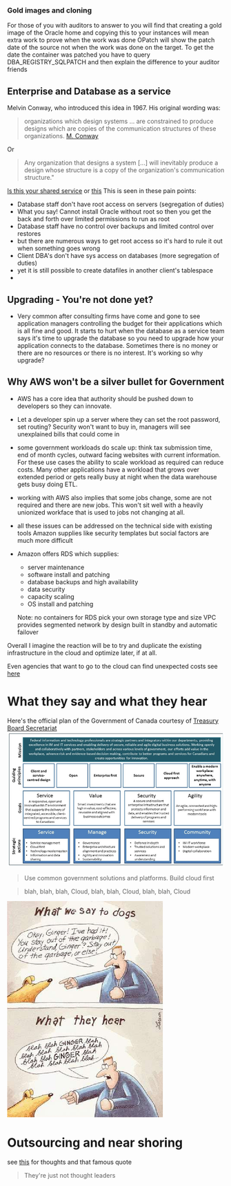 ### Gold images and cloning
For those of you with auditors to answer to you will find that creating a gold image of the Oracle home and copying this to your instances will mean extra work to prove when the work was done
OPatch will show the patch date of the source not when the work was done on the target.  To get the date the container was patched you have to query DBA_REGISTRY_SQLPATCH and then explain the difference to your auditor friends

## Enterprise and Database as a service
Melvin Conway, who introduced this idea in 1967. His original wording was:

> organizations which design systems ... are constrained to produce designs which are copies of the communication structures of these organizations.
[M. Conway](http://www.melconway.com/Home/Conways_Law.html)

Or
> Any organization that designs a system [...] will inevitably produce a design whose structure is a copy of the organization's communication structure."

[Is this your shared service](https://www.smh.com.au/public-service/government-abandons-210-million-shared-services-white-elephant-20170524-gwc0u6.html)
or [this](https://www.pinsentmasons.com/out-law/news/uk-government-it-to-be-consolidated-as-part-of-new-shared-services-drive)
This is seen in these pain points:
- Database staff don't have root access on servers  (segregation of duties)
- What you say!  Cannot install Oracle without root so then you get the back and forth over limited permissions to run as root
- Database staff have no control over backups and limited control over restores
- but there are numerous ways to get root access so it's hard to rule it out when something goes wrong
- Client DBA's don't have sys access on databases (more segregation of duties)
- yet it is still possible to  create datafiles in another client's tablespace
-


## Upgrading - You're not done yet?
- Very common after consulting firms have come and gone to see application managers controlling the budget for their applications which is all fine and good.  It starts to hurt when the database as a service team says it's time to upgrade the database so you need to upgrade how your application connects to the database. Sometimes there is no money or there are no resources or there is no interest.  It's working so why upgrade?


## Why AWS won't be a silver bullet for Government
- AWS has a core idea that authority should be pushed down to developers so they can innovate.
- Let a developer spin up a server where they can set the root password, set routing?  Security won't want to buy in, managers will see unexplained bills that could come in
- some government workloads do scale up: think tax submission time, end of month cycles, outward facing websites with current information.  For these use cases the ability to scale workload as required can reduce costs. Many other applications have a workload that grows over extended period or gets really busy at night when the data warehouse gets busy doing ETL.
- working with AWS also implies that some jobs change, some are not required and there are new jobs. This won't sit well with a heavily unionized workface that is used to jobs not changing at all.
- all these issues can be addressed on the technical side with existing tools Amazon supplies like security templates but social factors are much more difficult

- Amazon offers RDS which supplies:
  - server maintenance
  - software install and patching
  - database backups and high availability
  - data security
  - capacity scaling
  - OS install and patching
  
  Note: no containers for RDS
  pick your own storage type and size
  VPC provides segmented network by design
  built in standby and automatic failover
  
Overall I imagine the reaction will be to try and duplicate the existing infrastructure in the cloud and optimize later, if at all.

Even agencies that want to go to the cloud can find unexpected costs see
[here](https://www.theregister.co.uk/2020/03/19/nasa_cloud_data_migration_mess/)


# What they say and what they hear
Here's the official plan of the Government of Canada courtesy of [Treasury Board Secretariat](https://www.canada.ca/en/treasury-board-secretariat/services/information-technology/strategic-plan-2017-2021.html#toc15)
![Government of Canada Strategic Plan](/images/GCStrategicPlan.jpg "Government of Canada Strategic Plan")
> Use common government solutions and platforms. Build cloud first

> blah, blah, blah, Cloud, blah, blah, Cloud, blah, blah, Cloud


![What we say, what they hear](/images/whatWeSay.jpg "Courtesy of Gary Larson")

# Outsourcing and near shoring
see [this](https://www.troyhunt.com/offshoring-roulette-lessons-from-outsourcing-to-india-china-and-the-philippines/) for thoughts 
and that famous quote  
> They're just not thought leaders

  
